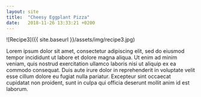 ```yaml
---
layout: site
title:  "Cheesy Eggplant Pizza"
date:   2018-11-26 13:33:21 +0200
---
```


![Recipe3]({{ site.baseurl }}/assets/img/recipe3.jpg)

Lorem ipsum dolor sit amet, consectetur adipiscing elit, sed do eiusmod tempor incididunt ut labore et dolore magna aliqua. Ut enim ad minim veniam, quis nostrud exercitation ullamco laboris nisi ut aliquip ex ea commodo consequat. Duis aute irure dolor in reprehenderit in voluptate velit esse cillum dolore eu fugiat nulla pariatur. Excepteur sint occaecat cupidatat non proident, sunt in culpa qui officia deserunt mollit anim id est laborum.
